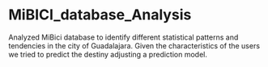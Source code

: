 # MiBICI_database_Analysis
Analyzed MiBici database to identify different statistical patterns and tendencies in the city of Guadalajara. Given the characteristics of the users we tried to predict the destiny adjusting a prediction model. 
